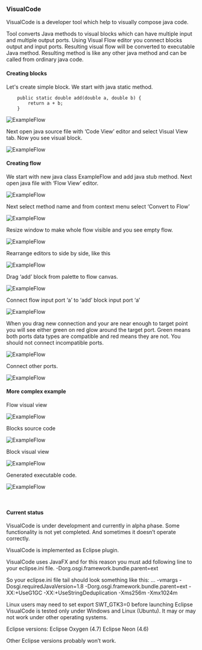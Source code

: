 ﻿### VisualCode
VisualCode is a developer tool which help to visually compose java code.

Tool converts Java methods to visual blocks which can have multiple input and multiple output ports.
Using Visual Flow editor you connect blocks output and input ports.
Resulting visual flow will be converted to executable Java method.
Resulting method is like any other java method and can be called from ordinary java code.

#### Creating blocks

Let's create simple block.
We start with java static method.

```
	public static double add(double a, double b) {
		return a + b;
	}
```
![ExampleFlow](/docs/images/Simple1CodeView.png)

Next open java source file with ‘Code View’ editor and select Visual View tab.
Now you see visual block.

![ExampleFlow](/docs/images/Simple1CodeViewVisual.png)

#### Creating flow

We start with new java class ExampleFlow and add java stub method.
Next open java file with ‘Flow View’ editor.

![ExampleFlow](/docs/images/Simple1FlowCode.png)

Next select method name and from context menu select ‘Convert to Flow’

![ExampleFlow](/docs/images/Simple1FlowOpenFlow.png)

Resize window to make whole flow visible and you see empty flow.

![ExampleFlow](/docs/images/Simple1FlowEmptyFlow.png)

Rearrange editors to side by side, like this

![ExampleFlow](/docs/images/Simple1FlowSideBySide.png)

Drag ‘add’ block from palette to flow canvas.

![ExampleFlow](/docs/images/Simple1FlowDragNewBlock.png)

Connect flow input port ‘a’ to ‘add’ block input port ‘a’

![ExampleFlow](/docs/images/Simple1FlowStartNewCon.png)

When you drag new connection and your are near enough to target point you will see either green on red glow around the target port. Green means both ports data types are compatible and red means they are not. You should not connect incompatible ports.

![ExampleFlow](/docs/images/Simple1FlowEndNewCon.png)

Connect other ports.

![ExampleFlow](/docs/images/Simple1FlowConnected.png)
#### More complex example

Flow visual view

![ExampleFlow](/docs/images/CalcFlowVisual_15jul2017.png)

Blocks source code

![ExampleFlow](/docs/images/SimpleCodeSource_15jul2017.png)

Block visual view

![ExampleFlow](/docs/images/SimpleCodeVisual_15jul2017.png)

Generated executable code.

![ExampleFlow](/docs/images/CalcFlowGencode.png)

<br>

#### Current status

VisualCode is under development and currently in alpha phase.
Some functionality is not yet completed.
And sometimes it doesn’t operate correctly.

VisualCode is implemented as Eclipse plugin.

VisualCode uses JavaFX and for this reason you must add following line to your eclipse.ini file.
-Dorg.osgi.framework.bundle.parent=ext

So your eclipse.ini file tail should look something like this:
...
-vmargs
-Dosgi.requiredJavaVersion=1.8
-Dorg.osgi.framework.bundle.parent=ext
-XX:+UseG1GC
-XX:+UseStringDeduplication
-Xms256m
-Xmx1024m

Linux users may need to set 
export SWT_GTK3=0
before launching Eclipse
VisualCode is tested only under Windows and Linux (Ubuntu).
It may or may not work under other operating systems.

Eclipse versions: 
Eclipse Oxygen (4.7)
Eclipse Neon (4.6)

Other Eclipse versions probably won’t work.


